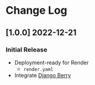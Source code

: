 # Change Log

## [1.0.0] 2022-12-21
### Initial Release

- Deployment-ready for Render
  - `render.yaml` 
- Integrate [Django Berry](https://github.com/app-generator/django-admin-berry)
